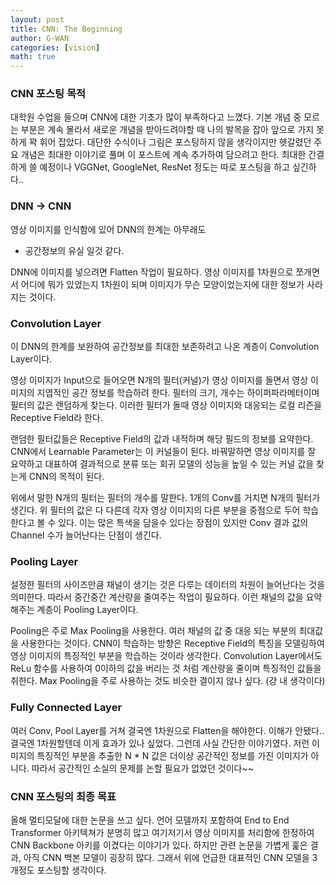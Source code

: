 ```yaml
---
layout: post
title: CNN: The Beginning
author: G-WAN
categories: [vision]
math: true
---
```





### CNN 포스팅 목적
대학원 수업을 들으며 CNN에 대한 기초가 많이 부족하다고 느꼈다.
기본 개념 중 모르는 부분은 계속 몰라서
새로운 개념을 받아드려야할 때 나의 발목을 잡아 앞으로 가지 못하게 꽉 휘어 잡았다.
대단한 수식이나 그림은 포스팅하지 않을 생각이지만
헷갈렸던 주요 개념은 최대한 이야기로 풀며 이 포스트에 계속 추가하여 담으려고 한다.
최대한 간결하게 쓸 예정이나 VGGNet, GoogleNet, ResNet 정도는 따로 포스팅을 하고 싶긴하다..





### DNN -> CNN
영상 이미지를 인식함에 있어 DNN의 한계는 아무래도
- 공간정보의 유실
일것 같다.



DNN에 이미지를 넣으려면 Flatten 작업이 필요하다.
영상 이미지를 1차원으로 쪼개면서 어디에 뭐가 있었는지
1차원이 되며 이미지가 무슨 모양이었는지에 대한 정보가 사라지는 것이다.





### Convolution Layer
이 DNN의 한계를 보완하여 공간정보를 최대한 보존하려고 나온 계층이 Convolution Layer이다.



영상 이미지가 Input으로 들어오면
N개의 필터(커널)가 영상 이미지를 돌면서 영상 이미지의 지엽적인 공간 정보를 학습하려 한다.
필터의 크기, 개수는 하이퍼파라메터이며 필터의 값은 랜덤하게 찾는다.
이러한 필터가 돌때 영상 이미지와 대응되는 로컬 리즌을 Receptive Field라 한다.



랜덤한 필터값들은  Receptive Field의 값과 내적하며 해당 필드의 정보를 요약한다.
CNN에서 Learnable Parameter는 이 커널들이 된다.
바꿔말하면 영상 이미지를 잘 요약하고 대표하여 
결과적으로 분류 또는 회귀 모델의 성능을 높일 수 있는 
커널 값을 찾는게 CNN의 목적이 된다.



위에서 말한 N개의 필터는 필터의 개수를 말한다.
1개의 Conv를 거치면 N개의 필터가 생긴다.
위 필터의 값은 다 다른데 각자 영상 이미지의 다른 부분을 중점으로 두어 학습한다고 볼 수 있다.
이는 많은 특색을 담을수 있다는 장점이 있지만
Conv 결과 값의 Channel 수가 늘어난다는 단점이 생긴다.






### Pooling Layer
설정한 필터의 사이즈만큼 채널이 생기는 것은 다루는 데이터의 차원이 늘어난다는 것을 의미한다.
따라서 중간중간 계산량을 줄여주는 작업이 필요하다.
이런 채널의 값을 요약해주는 계층이 Pooling Layer이다.



Pooling은 주로 Max Pooling을 사용한다. 여러 채널의 값 중 대응 되는 부분의 최대값을 사용한다는 것이다.
CNN이 학습하는 방향은 Receptive Field의 특징을 모델링하여 영상 이미지의 특징적인 부분을 학습하는 것이라 생각한다. 
Convolution Layer에서도 ReLu 함수를 사용하여 0이하의 값을 버리는 것 처럼
계산량을 줄이며 특징적인 값들을 취한다.
Max Pooling을 주로 사용하는 것도 비슷한 결이지 않나 싶다.
(걍 내 생각이다)






### Fully Connected Layer
여러 Conv, Pool Layer를 거쳐 결국엔 1차원으로 Flatten을 해야한다.
이해가 안됐다.. 결국엔 1차원할텐데 이게 효과가 있나 싶었다.
그런데 사실 간단한 이야기였다.
저런 이미지의 특징적인 부분을 추출한
N * N 값은 더이상 공간적인 정보를 가진 이미지가 아니다.
따라서 공간적인 소실의 문제를 논할 필요가 없었던 것이다~~





### CNN 포스팅의 최종 목표
올해 멀티모달에 대한 논문을 쓰고 싶다.
언어 모델까지 포함하여 End to End Transformer 아키텍쳐가 분명히 많고
여기저기서 영상 이미지를 처리함에 한정하여 CNN Backbone 아키를 이겼다는 이야기가 있다.
하지만 관련 논문을 가볍게 훑은 결과, 아직 CNN 백본 모델이 굉장히 많다.
그래서 위에 언급한 대표적인 CNN 모델을 3개정도 포스팅할 생각이다.



